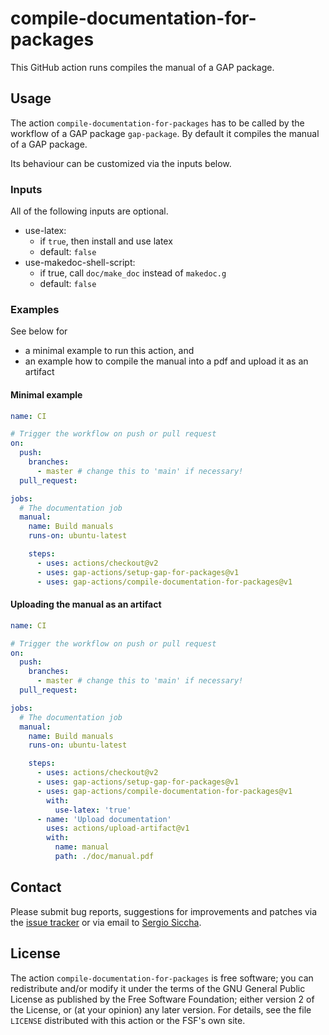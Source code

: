 # compile-documentation-for-packages

This GitHub action runs compiles the manual of a GAP package.

## Usage

The action `compile-documentation-for-packages` has to be called by the workflow of a GAP
package `gap-package`.
By default it compiles the manual of a GAP package.

Its behaviour can be customized via the inputs below.

### Inputs

All of the following inputs are optional.

- use-latex:
  - if `true`, then install and use latex
  - default: `false`
- use-makedoc-shell-script:
  - if true, call `doc/make_doc` instead of `makedoc.g`
  - default: `false`

### Examples

See below for
- a minimal example to run this action, and
- an example how to compile the manual into a pdf and upload it as an
  artifact

#### Minimal example
```yaml
name: CI

# Trigger the workflow on push or pull request
on:
  push:
    branches:
      - master # change this to 'main' if necessary!
  pull_request:

jobs:
  # The documentation job
  manual:
    name: Build manuals
    runs-on: ubuntu-latest

    steps:
      - uses: actions/checkout@v2
      - uses: gap-actions/setup-gap-for-packages@v1
      - uses: gap-actions/compile-documentation-for-packages@v1
```

#### Uploading the manual as an artifact
```yaml
name: CI

# Trigger the workflow on push or pull request
on:
  push:
    branches:
      - master # change this to 'main' if necessary!
  pull_request:

jobs:
  # The documentation job
  manual:
    name: Build manuals
    runs-on: ubuntu-latest

    steps:
      - uses: actions/checkout@v2
      - uses: gap-actions/setup-gap-for-packages@v1
      - uses: gap-actions/compile-documentation-for-packages@v1
        with:
          use-latex: 'true'
      - name: 'Upload documentation'
        uses: actions/upload-artifact@v1
        with:
          name: manual
          path: ./doc/manual.pdf
```

## Contact
Please submit bug reports, suggestions for improvements and patches via
the [issue tracker](https://github.com/gap-actions/compile-documentation-for-packages/issues)
or via email to
[Sergio Siccha](mailto:siccha@mathematik.uni-kl.de).

## License
The action `compile-documentation-for-packages` is free software; you can redistribute
and/or modify it under the terms of the GNU General Public License as published
by the Free Software Foundation; either version 2 of the License, or (at your
opinion) any later version. For details, see the file `LICENSE` distributed
with this action or the FSF's own site.
